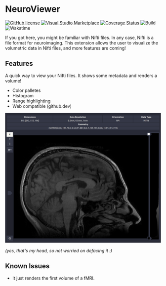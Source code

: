 # NeuroViewer

<!-- (https://raw.githubusercontent.com/anibalsolon/vscode-neuro-viewer/main/neuro-viewer.png) -->
<!-- (https://mattermost.brainhack.org/brainhack/channels/vscode-neuro-viewer) -->

[![GitHub license](https://img.shields.io/github/license/anibalsolon/vscode-neuro-viewer.svg)](https://github.com/anibalsolon/vscode-neuro-viewer/blob/main/LICENSE)
[![Visual Studio Marketplace](https://img.shields.io/badge/Visual_Studio_Code-0078D4?style=plastic&logo=visual%20studio%20code&logoColor=white)](https://marketplace.visualstudio.com/items?itemName=anibalsolon.neuro-viewer)
[![Coverage Status](https://coveralls.io/repos/github/anibalsolon/vscode-neuro-viewer/badge.svg?branch=develop)](https://coveralls.io/github/anibalsolon/vscode-neuro-viewer?branch=main)
![Build](https://github.com/anibalsolon/vscode-neuro-viewer/actions/workflows/test-and-deploy.yml/badge.svg?branch=main)
![Wakatime](https://user-images.githubusercontent.com/562525/159188432-2f20e2ca-4a57-4a4f-a935-6728751939dc.png)


If you got here, you might be familiar with Nifti files. In any case, Nifti is a file format for neuroimaging.
This extension allows the user to visualize the volumetric data in Nifti files, and more features are coming!

## Features

A quick way to view your Nifti files. It shows some metadata and renders a volume!

* Color palletes
* Histogram
* Range highlighting
* Web compatible (github.dev)

![My brain in the viewer](https://raw.githubusercontent.com/anibalsolon/vscode-neuro-viewer/main/neuro-viewer-screenshot.png)

*(yes, that's my head, so not worried on defacing it :)*
## Known Issues

* It just renders the first volume of a fMRI.

